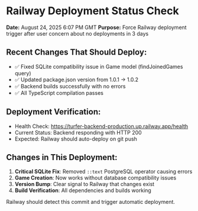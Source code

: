# Railway Deployment Status Check

**Date:** August 24, 2025 6:07 PM GMT
**Purpose:** Force Railway deployment trigger after user concern about no deployments in 3 days

## Recent Changes That Should Deploy:
- ✅ Fixed SQLite compatibility issue in Game model (findJoinedGames query)
- ✅ Updated package.json version from 1.0.1 → 1.0.2  
- ✅ Backend builds successfully with no errors
- ✅ All TypeScript compilation passes

## Deployment Verification:
- Health Check: https://turfer-backend-production.up.railway.app/health
- Current Status: Backend responding with HTTP 200
- Expected: Railway should auto-deploy on git push

## Changes in This Deployment:
1. **Critical SQLite Fix**: Removed `::text` PostgreSQL operator causing errors
2. **Game Creation**: Now works without database compatibility issues  
3. **Version Bump**: Clear signal to Railway that changes exist
4. **Build Verification**: All dependencies and builds working

Railway should detect this commit and trigger automatic deployment.